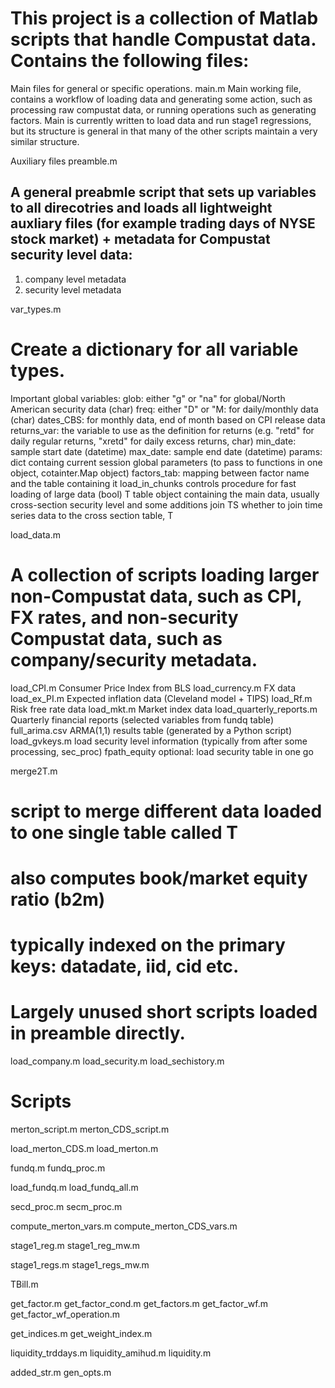 # This project is a collection of Matlab scripts that handle Compustat data. Contains the following files:

Main files for general or specific operations.
main.m
Main working file, contains a workflow of loading data and generating some action, such as processing raw compustat data, or running operations such as generating factors.
Main is currently written to load data and run stage1 regressions, but its structure is general in that many of the other scripts maintain a very similar structure.

Auxiliary files
preamble.m
## A general preabmle script that sets up variables to all direcotries and loads all lightweight auxliary files (for example trading days of NYSE stock market) + metadata for Compustat security level data:
1. company level metadata
2. security level metadata

var_types.m
# Create a dictionary for all variable types.

Important global variables:
glob:           either "g" or "na" for global/North American security data (char)
freq:           either "D" or "M: for daily/monthly data (char)
dates_CBS:      for monthly data, end of month based on CPI release data
returns_var:    the variable to use as the definition for returns (e.g. "retd" for daily regular returns, "xretd" for daily excess returns, char)
min_date:       sample start date (datetime)
max_date:       sample end date (datetime)
params:         dict containg current session global parameters (to pass to functions in one object, cotainter.Map object)
factors_tab:    mapping between factor name and the table containing it
load_in_chunks  controls procedure for fast loading of large data (bool)
T               table object containing the main data, usually cross-section security level and some additions
join TS         whether to join time series data to the cross section table, T

load_data.m
# A collection of scripts loading larger non-Compustat data, such as CPI, FX rates, and non-security Compustat data, such as company/security metadata.

load_CPI.m                  Consumer Price Index from BLS
load_currency.m             FX data
load_ex_PI.m                Expected inflation data (Cleveland model + TIPS)
load_Rf.m                   Risk free rate data
load_mkt.m                  Market index data
load_quarterly_reports.m    Quarterly financial reports (selected variables from fundq table)
full_arima.csv              ARMA(1,1) results table (generated by a Python script)
load_gvkeys.m               load security level information (typically from after some processing, sec_proc)
fpath_equity                optional: load security table in one go

merge2T.m
# script to merge different data loaded to one single table called T
# also computes book/market equity ratio (b2m)
# typically indexed on the primary keys: datadate, iid, cid etc.

# Largely unused short scripts loaded in preamble directly.
load_company.m
load_security.m
load_sechistory.m

# Scripts 
merton_script.m
merton_CDS_script.m


load_merton_CDS.m
load_merton.m



fundq.m
fundq_proc.m

load_fundq.m
load_fundq_all.m



secd_proc.m
secm_proc.m


compute_merton_vars.m
compute_merton_CDS_vars.m


stage1_reg.m
stage1_reg_mw.m

stage1_regs.m
stage1_regs_mw.m

TBill.m

get_factor.m
get_factor_cond.m
get_factors.m
get_factor_wf.m
get_factor_wf_operation.m

get_indices.m
get_weight_index.m


liquidity_trddays.m
liquidity_amihud.m
liquidity.m


added_str.m
gen_opts.m
